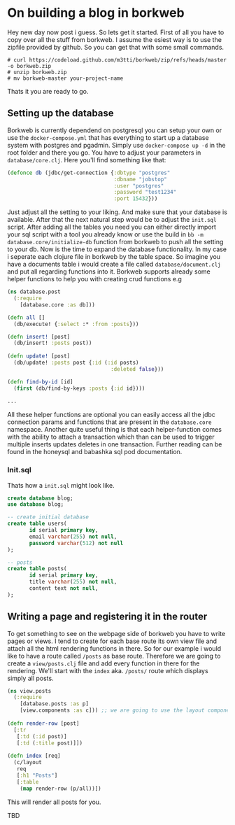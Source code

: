 # On building a blog in borkweb
Hey new day now post i guess. So lets get it started. First of all you have to copy over all the stuff from borkweb. I assume the esiest way is to use the zipfile provided by github. So you can get that with some small commands.

``` shell
# curl https://codeload.github.com/m3tti/borkweb/zip/refs/heads/master -o borkweb.zip
# unzip borkweb.zip
# mv borkweb-master your-project-name
```

Thats it you are ready to go. 

## Setting up the database
Borkweb is currently dependend on postgresql you can setup your own or use the `docker-compose.yml` that has everything to start up a database system with postgres and pgadmin. Simply use `docker-compose up -d` in the root folder and there you go. You have to adjust your parameters in `database/core.clj`. Here you'll find something like that: 

``` clojure
(defonce db (jdbc/get-connection {:dbtype "postgres"
                                  :dbname "jobstop"
                                  :user "postgres"
                                  :password "test1234"
                                  :port 15432}))
```
Just adjust all the setting to your liking. And make sure that your database is available. After that the next natural step would be to adjust the `init.sql` script. After adding all the tables you need you can either directly import your sql script with a tool you already know or use the build in `bb -m database.core/initialize-db` function from borkweb to push all the setting to your db. Now is the time to expand the database functionality. In my case i seperate each clojure file in borkweb by the table space. So imagine you have a documents table i would create a file called `database/document.clj` and put all regarding functions into it. Borkweb supports already some helper functions to help you with creating crud functions e.g

``` clojure
(ns database.post
  (:require 
    [database.core :as db]))

(defn all []
  (db/execute! {:select :* :from :posts}))

(defn insert! [post]
  (db/insert! :posts post))
  
(defn update! [post]
  (db/update! :posts post {:id (:id posts)
                                 :deleted false}))

(defn find-by-id [id]
  (first (db/find-by-keys :posts {:id id})))
  
...
```
All these helper functions are optional you can easily access all the jdbc connection params and functions that are present in the `database.core` namespace. Another quite useful thing is that each helper-function comes with the ability to attach a transaction which than can be used to trigger multiple inserts updates deletes in one transaction. Further reading can be found in the honeysql and babashka sql pod documentation.

### Init.sql
Thats how a `init.sql` might look like.
``` sql
create database blog;
use database blog;

-- create initial database
create table users(
       id serial primary key,
       email varchar(255) not null,
       password varchar(512) not null
);

-- posts
create table posts(
       id serial primary key,
       title varchar(255) not null,
       content text not null,
);
```

## Writing a page and registering it in the router
To get something to see on the webpage side of borkweb you have to write pages or views. I tend to create for each base route its own view file and attach all the html rendering functions in there. So for our example i would like to have a route called `/posts` as base route. Therefore we are going to create a `view/posts.clj` file and add every function in there for the rendering. We'll start with the `index` aka. `/posts/` route which displays simply all posts.

``` clojure
(ns view.posts
  (:require 
    [database.posts :as p]
    [view.components :as c])) ;; we are going to use the layout component already in place in borkweb
    
(defn render-row [post]
  [:tr
   [:td (:id post)]
   [:td (:title post)]])
    
(defn index [req]
  (c/layout
   req
   [:h1 "Posts"]
   [:table
    (map render-row (p/all))])
```

This will render all posts for you. 

TBD
